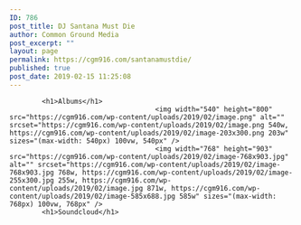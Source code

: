 ```yaml
---
ID: 786
post_title: DJ Santana Must Die
author: Common Ground Media
post_excerpt: ""
layout: page
permalink: https://cgm916.com/santanamustdie/
published: true
post_date: 2019-02-15 11:25:08
---
```

<!-- d751713988987e9331980363e24189ce -->		
			<h1>Albums</h1>		
										<img width="540" height="800" src="https://cgm916.com/wp-content/uploads/2019/02/image.png" alt="" srcset="https://cgm916.com/wp-content/uploads/2019/02/image.png 540w, https://cgm916.com/wp-content/uploads/2019/02/image-203x300.png 203w" sizes="(max-width: 540px) 100vw, 540px" />											
										<img width="768" height="903" src="https://cgm916.com/wp-content/uploads/2019/02/image-768x903.jpg" alt="" srcset="https://cgm916.com/wp-content/uploads/2019/02/image-768x903.jpg 768w, https://cgm916.com/wp-content/uploads/2019/02/image-255x300.jpg 255w, https://cgm916.com/wp-content/uploads/2019/02/image.jpg 871w, https://cgm916.com/wp-content/uploads/2019/02/image-585x688.jpg 585w" sizes="(max-width: 768px) 100vw, 768px" />											
			<h1>Soundcloud</h1>